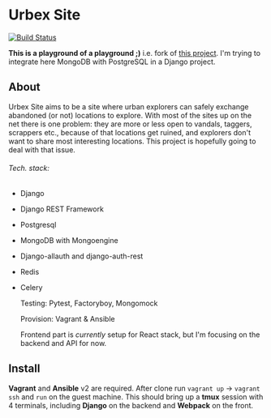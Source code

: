 Urbex Site
======
[![Build Status](https://travis-ci.org/wasinski/urbexsite.svg?branch=develop)](https://travis-ci.org/wasinski/urbexsite)

**This is a playground of a playground ;)** i.e. fork of [this project](https://github.com/wasinski/urbexsite). I'm trying to integrate here MongoDB with PostgreSQL in a Django project.

About
------

Urbex Site aims to be a site where urban explorers can safely exchange
abandoned (or not) locations to explore.
With most of the sites up on the net there is one problem: they are more or less
open to vandals, taggers, scrappers etc., because of that locations get ruined, and explorers don't want to share most interesting locations. This project is hopefully going to deal with that issue.

###### Tech. stack:
- Django
- Django REST Framework
- Postgresql
- MongoDB with Mongoengine
- Django-allauth and django-auth-rest
- Redis
- Celery

  Testing: Pytest, Factoryboy, Mongomock

  Provision: Vagrant & Ansible

  Frontend part is *currently* setup for React stack, but I'm focusing on the backend and API for now.

Install
------
**Vagrant** and **Ansible** v2 are required. After clone run `vagrant up` -> `vagrant ssh`
and `run` on the guest machine. This should bring up a **tmux** session with 4 terminals,
including **Django** on the backend and **Webpack** on the front.
